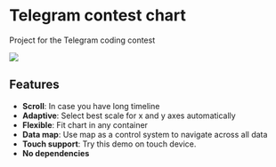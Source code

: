 # Telegram contest chart
Project for the Telegram coding contest

<img src="/assets/line-chart.gif" />

## Features

- **Scroll**: In case you have long timeline
- **Adaptive**: Select best scale for x and y axes automatically
- **Flexible**: Fit chart in any container 
- **Data map**: Use map as a control system to navigate across all data
- **Touch support**: Try this demo on touch device.
- **No dependencies** 
